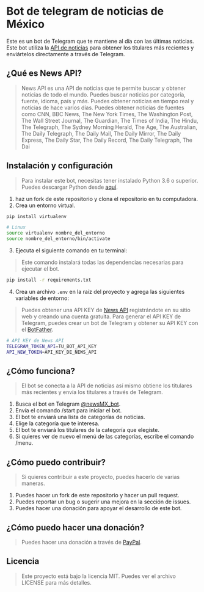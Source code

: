 # Bot de telegram de noticias de México

Este es un bot de Telegram que te mantiene al día con las últimas noticias. Este bot utiliza la [API de noticias](https://newsapi.org/) para obtener los titulares más recientes y enviártelos directamente a través de Telegram.


## ¿Qué es News API?
> News API es una API de noticias que te permite buscar y obtener noticias de todo el mundo. Puedes buscar noticias por categoría, fuente, idioma, país y más. Puedes obtener noticias en tiempo real y noticias de hace varios días. Puedes obtener noticias de fuentes como CNN, BBC News, The New York Times, The Washington Post, The Wall Street Journal, The Guardian, The Times of India, The Hindu, The Telegraph, The Sydney Morning Herald, The Age, The Australian, The Daily Telegraph, The Daily Mail, The Daily Mirror, The Daily Express, The Daily Star, The Daily Record, The Daily Telegraph, The Dai



## Instalación y configuración
> Para instalar este bot, necesitas tener instalado Python 3.6 o superior. Puedes descargar Python desde [aquí](https://www.python.org/downloads/).

1. haz un fork de este repositorio y clona el repositorio en tu computadora.
2. Crea un entorno virtual.
```bash
pip install virtualenv

# Linux
source virtualenv nombre_del_entorno
source nombre_del_entorno/bin/activate
```
3. Ejecuta el siguiente comando en tu terminal:
> Este comando instalará todas las dependencias necesarias para ejecutar el bot.
```bash
pip install -r requirements.txt
```

4. Crea un archivo `.env` en la raíz del proyecto y agrega las siguientes variables de entorno:
> Puedes obtener una API KEY de [News API](https://newsapi.org/) registrándote en su sitio web y creando una cuenta gratuita. Para generar el API KEY de Telegram, puedes crear un bot de Telegram y obtener su API KEY con el [BotFather](https://t.me/botfather).

```bash
# API KEY de News API
TELEGRAM_TOKEN_API=TU_BOT_API_KEY
API_NEW_TOKEN=API_KEY_DE_NEWS_API
```

## ¿Cómo funciona?
> El bot se conecta a la API de noticias así mismo obtiene los titulares más recientes y envía los titulares a través de Telegram.

1. Busca el bot en Telegram [@newsMX_bot](https://t.me/newsMX_bot).
2. Envía el comando /start para iniciar el bot.
3. El bot te enviará una lista de categorías de noticias.
4. Elige la categoría que te interesa.
5. El bot te enviará los titulares de la categoría que elegiste.
6. Si quieres ver de nuevo el menú de las categorías, escribe el comando /menu.


## ¿Cómo puedo contribuir?
> Si quieres contribuir a este proyecto, puedes hacerlo de varias maneras.
1. Puedes hacer un fork de este repositorio y hacer un pull request.
2. Puedes reportar un bug o sugerir una mejora en la sección de issues.
3. Puedes hacer una donación para apoyar el desarrollo de este bot.



## ¿Cómo puedo hacer una donación?
> Puedes hacer una donación a través de [PayPal](https://paypal.me/pythondevs?country.x=MX&locale.x=es_XC).


## Licencia
> Este proyecto está bajo la licencia MIT. Puedes ver el archivo LICENSE para más detalles.
